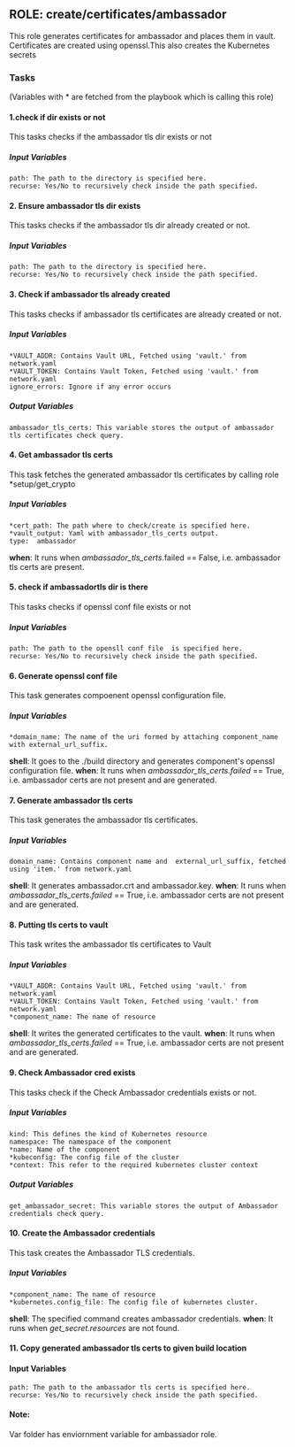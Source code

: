 [//]: # (##############################################################################################)
[//]: # (Copyright Accenture. All Rights Reserved.)
[//]: # (SPDX-License-Identifier: Apache-2.0)
[//]: # (##############################################################################################)

## ROLE: create/certificates/ambassador
This role generates certificates for ambassador and places them in vault. Certificates are created using openssl.This also creates the Kubernetes secrets

### Tasks
(Variables with * are fetched from the playbook which is calling this role)

#### 1.check if dir exists or not
This tasks checks if the ambassador tls dir 
exists or not

##### Input Variables

    path: The path to the directory is specified here.
    recurse: Yes/No to recursively check inside the path specified.

#### 2. Ensure ambassador tls dir exists
This tasks checks if the ambassador tls dir already created or not.
##### Input Variables

    path: The path to the directory is specified here.
    recurse: Yes/No to recursively check inside the path specified.

#### 3. Check if ambassador tls already created
This tasks checks if ambassador tls certificates are already created or not.
##### Input Variables

    *VAULT_ADDR: Contains Vault URL, Fetched using 'vault.' from network.yaml
    *VAULT_TOKEN: Contains Vault Token, Fetched using 'vault.' from network.yaml
    ignore_errors: Ignore if any error occurs
##### Output Variables

    ambassador_tls_certs: This variable stores the output of ambassador tls certificates check query.

#### 4. Get ambassador tls certs
This task fetches the generated ambassador tls certificates by calling role *setup/get_crypto

##### Input Variables
    *cert_path: The path where to check/create is specified here.
    *vault_output: Yaml with ambassador_tls_certs output.
    type:  ambassador 
    
**when**: It runs when *ambassador_tls_certs*.failed == False, i.e. ambassador tls certs are present. 

####  5. check if ambassadortls dir is there
This tasks checks if openssl conf file exists or not
##### Input Variables

    path: The path to the opensll conf file  is specified here.
    recurse: Yes/No to recursively check inside the path specified.

#### 6. Generate openssl conf file
This task generates compoenent openssl configuration file.

##### Input Variables
    *domain_name: The name of the uri formed by attaching component_name with external_url_suffix.

**shell**: It goes to the ./build directory and generates component's openssl configuration file.
**when**: It runs when *ambassador_tls_certs.failed* == True, i.e. ambassador certs are not present and are generated.

#### 7. Generate ambassador tls certs
This task generates the ambassador tls certificates.

##### Input Variables
    domain_name: Contains component name and  external_url_suffix, fetched using 'item.' from network.yaml

**shell**: It generates ambassador.crt and ambassador.key.
**when**:  It runs when *ambassador_tls_certs.failed* == True, i.e. ambassador certs are not present and are generated. 

#### 8. Putting tls certs to vault
This task writes the ambassador tls certificates to Vault
##### Input Variables
    *VAULT_ADDR: Contains Vault URL, Fetched using 'vault.' from network.yaml
    *VAULT_TOKEN: Contains Vault Token, Fetched using 'vault.' from network.yaml
    *component_name: The name of resource

**shell**: It writes the generated certificates to the vault.
**when**:  It runs when *ambassador_tls_certs.failed* == True, i.e. ambassador certs are not present and are generated. 

#### 9. Check Ambassador cred exists
This tasks check if the Check Ambassador credentials exists or not.
##### Input Variables

    kind: This defines the kind of Kubernetes resource
    namespace: The namespace of the component
    *name: Name of the component 
    *kubeconfig: The config file of the cluster
    *context: This refer to the required kubernetes cluster context
##### Output Variables

    get_ambassador_secret: This variable stores the output of Ambassador credentials check query.
    
#### 10. Create the Ambassador credentials
This task creates the Ambassador TLS credentials.
##### Input Variables
    *component_name: The name of resource
    *kubernetes.config_file: The config file of kubernetes cluster.

**shell**: The specified command creates ambassador credentials.
**when**: It runs when *get_secret.resources* are not found.

#### 11. Copy generated ambassador tls certs to given build location
#### Input Variables

    path: The path to the ambassador tls certs is specified here.
    recurse: Yes/No to recursively check inside the path specified.
   


#### Note: 
Var folder has enviornment variable for ambassador role.
